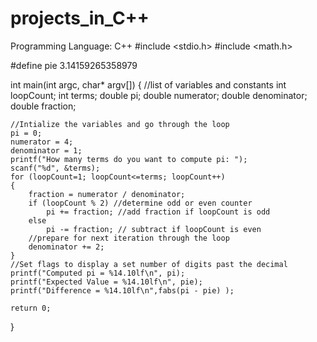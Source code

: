 # projects_in_C++
Programming Language: C++
#include <stdio.h>
#include <math.h>

#define pie 3.14159265358979

int main(int argc, char* argv[])
{
	//list of variables and constants
	int loopCount;
	int terms;
	double pi;
	double numerator;
	double denominator;
	double fraction;
	
	//Intialize the variables and go through the loop
	pi = 0;
	numerator = 4;
	denominator = 1;
	printf("How many terms do you want to compute pi: ");
	scanf("%d", &terms);
	for (loopCount=1; loopCount<=terms; loopCount++)
	{
		fraction = numerator / denominator;
		if (loopCount % 2) //determine odd or even counter
			pi += fraction; //add fraction if loopCount is odd
		else 
			pi -= fraction; // subtract if loopCount is even
		//prepare for next iteration through the loop
		denominator += 2; 
	}
	//Set flags to display a set number of digits past the decimal
	printf("Computed pi = %14.10lf\n", pi);
	printf("Expected Value = %14.10lf\n", pie);
	printf("Difference = %14.10lf\n",fabs(pi - pie) );
	
	return 0;
}
